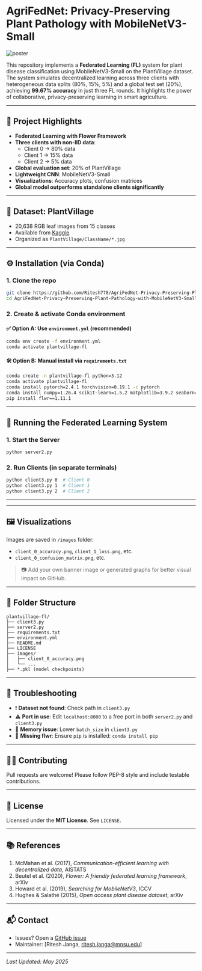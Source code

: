# AgriFedNet: Privacy-Preserving Plant Pathology with MobileNetV3-Small


![poster](https://github.com/user-attachments/assets/30cf8ec5-5656-4751-9103-c23f4284b401)



This repository implements a **Federated Learning (FL)** system for plant disease classification using MobileNetV3-Small on the PlantVillage dataset. The system simulates decentralized learning across three clients with heterogeneous data splits (80%, 15%, 5%) and a global test set (20%), achieving **99.67% accuracy** in just three FL rounds. It highlights the power of collaborative, privacy-preserving learning in smart agriculture.

---

## 📌 Project Highlights

- **Federated Learning with Flower Framework**
- **Three clients with non-IID data**:
  - Client 0 → 80% data
  - Client 1 → 15% data
  - Client 2 → 5% data
- **Global evaluation set**: 20% of PlantVillage
- **Lightweight CNN**: MobileNetV3-Small
- **Visualizations**: Accuracy plots, confusion matrices
- **Global model outperforms standalone clients significantly**

---

## 🧠 Dataset: PlantVillage

- 20,638 RGB leaf images from 15 classes
- Available from [Kaggle](https://www.kaggle.com/datasets/emmarex/plantdisease)
- Organized as `PlantVillage/ClassName/*.jpg`


---

## ⚙️ Installation (via Conda)

### 1. Clone the repo
```bash
git clone https://github.com/Ritesh778/AgriFedNet-Privacy-Preserving-Plant-Pathology-with-MobileNetV3-Small.git
cd AgriFedNet-Privacy-Preserving-Plant-Pathology-with-MobileNetV3-Small
```

### 2. Create & activate Conda environment

#### ✅ Option A: Use `environment.yml` (recommended)
```bash
conda env create -f environment.yml
conda activate plantvillage-fl
```

#### 🛠 Option B: Manual install via `requirements.txt`
```bash
conda create -n plantvillage-fl python=3.12
conda activate plantvillage-fl
conda install pytorch=2.4.1 torchvision=0.19.1 -c pytorch
conda install numpy=1.26.4 scikit-learn=1.5.2 matplotlib=3.9.2 seaborn=0.13.2 pillow=10.4.0 prettytable=3.11.0 -c conda-forge
pip install flwr==1.11.1
```

---

## 🚀 Running the Federated Learning System

### 1. Start the Server
```bash
python server2.py
```

### 2. Run Clients (in separate terminals)
```bash
python client3.py 0  # Client 0
python client3.py 1  # Client 1
python client3.py 2  # Client 2
```

---

<!-- ## 📊 Results Summary

| Round | Loss   | Accuracy | Precision | Recall | F1-Score |
|-------|--------|----------|-----------|--------|----------|
| 1     | 0.1291 | 95.89%   | 95.72%    | 95.08% | 94.95%   |
| 2     | 0.0273 | 99.16%   | 99.12%    | 98.93% | 99.01%   |
| 3     | 0.0115 | **99.67%** | **99.71%** | **99.56%** | **99.63%** |

### 🔎 Local Client Accuracies (before FL)
- Client 0 (80%): 98.45%
- Client 1 (15%): 92.34%
- Client 2 (5%): 69.64%

FL helps boost lower-resourced clients significantly through model aggregation. -->

---

## 🖼 Visualizations

Images are saved in `/images` folder:

- `client_0_accuracy.png`, `client_1_loss.png`, etc.
- `client_0_confusion_matrix.png`, etc.

> 📷 Add your own banner image or generated graphs for better visual impact on GitHub.

---

## 📁 Folder Structure

```
plantvillage-fl/
├── client3.py
├── server2.py
├── requirements.txt
├── environment.yml
├── README.md
├── LICENSE
├── images/
│   ├── client_0_accuracy.png
│   └── ...
├── *.pkl (model checkpoints)
```

---

## 🧪 Troubleshooting

- ❗ **Dataset not found**: Check path in `client3.py`
- ⚠️ **Port in use**: Edit `localhost:8080` to a free port in both `server2.py` and `client3.py`
- 🧵 **Memory issue**: Lower `batch_size` in `client3.py`
- 🧼 **Missing flwr**: Ensure `pip` is installed: `conda install pip`

---

## 🧑‍💻 Contributing

Pull requests are welcome! Please follow PEP-8 style and include testable contributions.

---

## 📄 License

Licensed under the **MIT License**. See `LICENSE`.

---

## 📚 References

1. McMahan et al. (2017), *Communication-efficient learning with decentralized data*, AISTATS  
2. Beutel et al. (2020), *Flower: A friendly federated learning framework*, arXiv  
3. Howard et al. (2019), *Searching for MobileNetV3*, ICCV  
4. Hughes & Salathé (2015), *Open access plant disease dataset*, arXiv

---

## 📬 Contact

- Issues? Open a [GitHub issue](https://github.com/Ritesh778/AgriFedNet-Privacy-Preserving-Plant-Pathology-with-MobileNetV3-Small/issues)
- Maintainer: [Ritesh Janga, ritesh.janga@mnsu.edu]

---

*Last Updated: May 2025*
